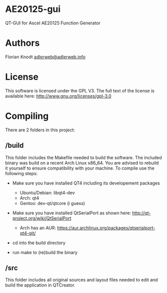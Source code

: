 AE20125-gui
===========

QT-GUI for Ascel AE20125 Function Generator

Authors
=======

Florian Knodt <adlerweb@adlerweb.info>

License
=======

This software is licensed under the GPL V3. The full text of the license is available here: http://www.gnu.org/licenses/gpl-3.0

Compiling
=========

There are 2 folders in this project:

/build
------

This folder includes the Makefile needed to build the software. The included binary was build on a recent Arch Linux x86_64. You are advised to rebuild it yourself to ensure compatibility with your machine. To compile use the following steps:

- Make sure you have installed QT4 including its developement packages
  - Ubuntu/Debian: libqt4-dev
  - Arch: qt4
  - Gentoo: dev-qt/qtcore (i guess)

- Make sure you have installed QtSerialPort as shown here: http://qt-project.org/wiki/QtSerialPort
  - Arch has an AUR: https://aur.archlinux.org/packages/qtserialport-qt4-git/

- cd into the build directory

- run make to (re)build the binary

/src
----

This folder includes all original sources and layout files needed to edit and build the application in QTCreator.


